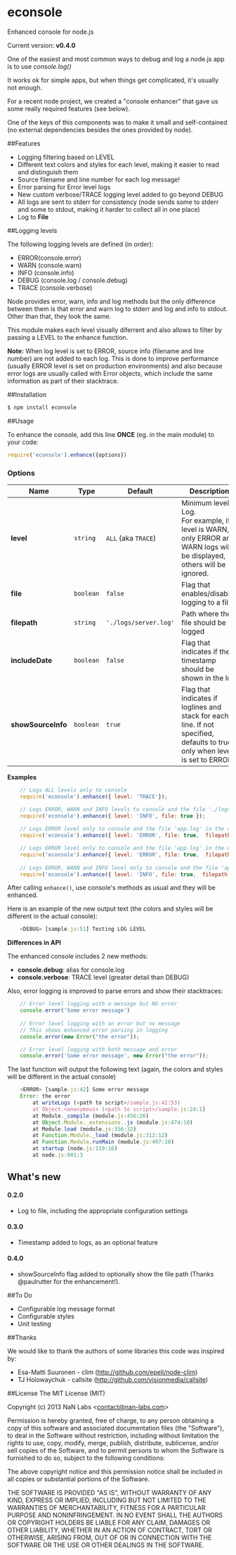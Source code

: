 econsole
========

Enhanced console for node.js

Current version: **v0.4.0**

One of the easiest and most common ways to debug and log a node.js app is to use *console.log()*

It works ok for simple apps, but when things get complicated, it's usually not enough.

For a recent node project, we created a "console enhancer" that gave us some really required features (see below).

One of the keys of this components was to make it small and self-contained (no external dependencies besides the ones provided by node).

##Features

 - Logging filtering based on LEVEL
 - Different text colors and styles for each level, making it easier to read and distinguish them
 - Source filename and line number for each log message!
 - Error parsing for Error level logs
 - New custom verbose/TRACE logging level added to go beyond DEBUG
 - All logs are sent to stderr for consistency (node sends some to stderr and some to stdout, making it harder to collect all in one place)
 - Log to **File**

##Logging levels


The following logging levels are defined (in order):

 - ERROR(console.error)
 - WARN (console.warn)
 - INFO (console.info)
 - DEBUG (console.log / console.debug)
 - TRACE (console.verbose)

Node provides error, warn, info and log methods but the only difference between them is that error and warn log to stderr and log and info to stdout. Other than that, they look the same.

This module makes each level visually diferrent and also allows to filter by passing a LEVEL to the enhance function.

**Note:** When log level is set to ERROR, source info (filename and line number) are not added to each log. This is done to improve performance (usually ERROR level is set on production environments) and also because error logs are usually called with Error objects, which include the same information as part of their stacktrace.

##Installation

```javascript
$ npm install econsole
```

##Usage


To enhance the console, add this line **ONCE** (eg. in the main module) to your code:

```javascript
require('econsole').enhance({options})
```

### Options
Name | Type | Default | Description
----|---|----|------
**level** | ```string``` | ```ALL``` (aka ```TRACE```) | Minimum level to Log. <br>For example, if level is WARN, only ERROR and WARN logs will be displayed, others will be ignored.
**file** | ```boolean``` | ```false``` | Flag that enables/disables logging to a file
**filepath** | ```string``` | ```'./logs/server.log'``` | Path where the file should be logged
**includeDate** | ```boolean``` | ```false``` | Flag that indicates if the timestamp should be shown in the log
**showSourceInfo** | ```boolean``` | ```true``` | Flag that indicates if loglines and stack for each line. If not specified, defaults to true only when level is set to ERROR.

**Examples**

```javascript
    // Logs ALL levels only to console
    require('econsole').enhance({ level: 'TRACE'});

    // Logs ERROR, WARN and INFO levels to console and the file './logs/server.log'
    require('econsole').enhance({ level: 'INFO', file: true });
    
    // Logs ERROR level only to console and the file 'app.log' in the current directory
    require('econsole').enhance({ level: 'ERROR', file: true,  filepath: './app.log'});

    // Logs ERROR level only to console and the file 'app.log' in the current directory, showing the log timestamp
    require('econsole').enhance({ level: 'ERROR', file: true,  filepath: './app.log', includeDate: true});
    
    // Logs ERROR, WARN and INFO level only to console and the file 'app.log' in the current directory, showing the log timestamp and no source info (log lines and stack)
    require('econsole').enhance({ level: 'INFO', file: true,  filepath: './app.log', includeDate: true, showSourceInfo: false});

```

After calling ```enhance()```, use console's methods as usual and they will be enhanced.

Here is an example of the new output text (the colors and styles will be different in the actual console):

```javascript
    <DEBUG> [sample.js:51] Testing LOG LEVEL
```

**Differences in API**

The enhanced console includes 2 new methods:

 - **console.debug**: alias for console.log
 - **console.verbose**: TRACE level (greater detail than DEBUG)

Also, error logging is improved to parse errors and show their stacktraces:

```javascript
    // Error level logging with a message but NO error
    console.error('Some error message')
    
    // Error level logging with an error but no message
    // This shows enhanced error parsing in logging 
    console.error(new Error("the error"));

    // Error level logging with both message and error
    console.error('Some error message', new Error("the error"));
```

The last function will output the following text (again, the colors and styles will be different in the actual console)

```javascript
    <ERROR> [sample.js:42] Some error message
    Error: the error
        at writeLogs (<path to script>/sample.js:42:53)
        at Object.<anonymous> (<path to script>/sample.js:24:1)
        at Module._compile (module.js:456:26)
        at Object.Module._extensions..js (module.js:474:10)
        at Module.load (module.js:356:32)
        at Function.Module._load (module.js:312:12)
        at Function.Module.runMain (module.js:497:10)
        at startup (node.js:119:16)
        at node.js:901:3
```

## What's new

#### 0.2.0
 - Log to file, including the appropriate configuration settings

#### 0.3.0
 - Timestamp added to logs, as an optional feature

#### 0.4.0
 - showSourceInfo flag added to optionally show the file path (Thanks @paulrutter for the enhancement!).

##To Do


 - Configurable log message format
 - Configurable styles
 - Unit testing


##Thanks

We would like to thank the authors of some libraries this code was inspired by:

 - Esa-Matti Suuronen - clim (http://github.com/epeli/node-clim)
 - TJ Holowaychuk - callsite (http://github.com/visionmedia/callsite)

##License
The MIT License (MIT)

Copyright (c) 2013 NaN Labs &lt;contact@nan-labs.com&gt;

Permission is hereby granted, free of charge, to any person obtaining a copy of
this software and associated documentation files (the "Software"), to deal in
the Software without restriction, including without limitation the rights to
use, copy, modify, merge, publish, distribute, sublicense, and/or sell copies of
the Software, and to permit persons to whom the Software is furnished to do so,
subject to the following conditions:

The above copyright notice and this permission notice shall be included in all
copies or substantial portions of the Software.

THE SOFTWARE IS PROVIDED "AS IS", WITHOUT WARRANTY OF ANY KIND, EXPRESS OR
IMPLIED, INCLUDING BUT NOT LIMITED TO THE WARRANTIES OF MERCHANTABILITY, FITNESS
FOR A PARTICULAR PURPOSE AND NONINFRINGEMENT. IN NO EVENT SHALL THE AUTHORS OR
COPYRIGHT HOLDERS BE LIABLE FOR ANY CLAIM, DAMAGES OR OTHER LIABILITY, WHETHER
IN AN ACTION OF CONTRACT, TORT OR OTHERWISE, ARISING FROM, OUT OF OR IN
CONNECTION WITH THE SOFTWARE OR THE USE OR OTHER DEALINGS IN THE SOFTWARE.
